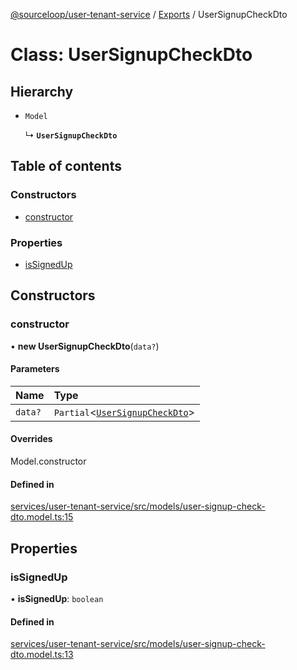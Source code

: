 [@sourceloop/user-tenant-service](../README.md) / [Exports](../modules.md) / UserSignupCheckDto

# Class: UserSignupCheckDto

## Hierarchy

- `Model`

  ↳ **`UserSignupCheckDto`**

## Table of contents

### Constructors

- [constructor](UserSignupCheckDto.md#constructor)

### Properties

- [isSignedUp](UserSignupCheckDto.md#issignedup)

## Constructors

### constructor

• **new UserSignupCheckDto**(`data?`)

#### Parameters

| Name | Type |
| :------ | :------ |
| `data?` | `Partial`<[`UserSignupCheckDto`](UserSignupCheckDto.md)\> |

#### Overrides

Model.constructor

#### Defined in

[services/user-tenant-service/src/models/user-signup-check-dto.model.ts:15](https://github.com/sourcefuse/loopback4-microservice-catalog/blob/089fc2dc0/services/user-tenant-service/src/models/user-signup-check-dto.model.ts#L15)

## Properties

### isSignedUp

• **isSignedUp**: `boolean`

#### Defined in

[services/user-tenant-service/src/models/user-signup-check-dto.model.ts:13](https://github.com/sourcefuse/loopback4-microservice-catalog/blob/089fc2dc0/services/user-tenant-service/src/models/user-signup-check-dto.model.ts#L13)
